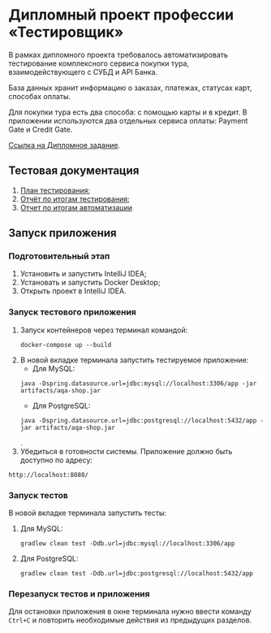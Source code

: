 # Дипломный проект профессии «Тестировщик»
В рамках дипломного проекта требовалось автоматизировать тестирование комплексного сервиса покупки тура, взаимодействующего с СУБД и API Банка.

База данных хранит информацию о заказах, платежах, статусах карт, способах оплаты.

Для покупки тура есть два способа: с помощью карты и в кредит. В приложении используются два отдельных сервиса оплаты: Payment Gate и Credit Gate.

[Ссылка на Дипломное задание](https://github.com/netology-code/qa-diploma).

## Тестовая документация
1. [План тестирования](https://github.com/ProX88/QA_Diplom/blob/main/documents/Plan.md);
1. [Отчёт по итогам тестирования](https://github.com/ProX88/QA_Diplom/blob/main/documents/Report.md);
1. [Отчет по итогам автоматизации](https://github.com/ProX88/QA_Diplom/blob/main/documents/Summary.md)

## Запуск приложения
### Подготовительный этап
1. Установить и запустить IntelliJ IDEA;
1. Установать и запустить Docker Desktop;
1. Открыть проект в IntelliJ IDEA.

### Запуск тестового приложения
1. Запуск контейнеров через терминал командой:
   ```
   docker-compose up --build
   ```
1. В новой вкладке терминала запустить тестируемое приложение:
    * Для MySQL:
   ```
   java -Dspring.datasource.url=jdbc:mysql://localhost:3306/app -jar artifacts/aqa-shop.jar
   ```
    * Для PostgreSQL:
   ```
   java -Dspring.datasource.url=jdbc:postgresql://localhost:5432/app -jar artifacts/aqa-shop.jar
   ```
   .
1. Убедиться в готовности системы. Приложение должно быть доступно по адресу:
```
http://localhost:8080/
```

### Запуск тестов
В новой вкладке терминала запустить тесты:
1. Для MySQL:
   ```
   gradlew clean test -Ddb.url=jdbc:mysql://localhost:3306/app
   ```
1. Для PostgreSQL:
   ```
   gradlew clean test -Ddb.url=jdbc:postgresql://localhost:5432/app
   ```

### Перезапуск тестов и приложения
Для остановки приложения в окне терминала нужно ввести команду `Ctrl+С` и повторить необходимые действия из предыдущих разделов.

